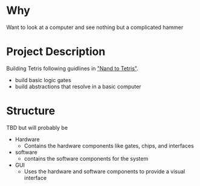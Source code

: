 # Why

Want to look at a computer and see nothing but a complicated hammer

# Project Description

Building Tetris following guidlines in ["Nand to Tetris"](). 

- build basic logic gates
- build abstractions that resolve in a basic computer

# Structure

TBD but will probably be

- Hardware
    - Contains the hardware components like gates, chips, and interfaces
- software
    - contains the software components for the system
- GUI
    - Uses the hardware and software components to provide a visual interface



